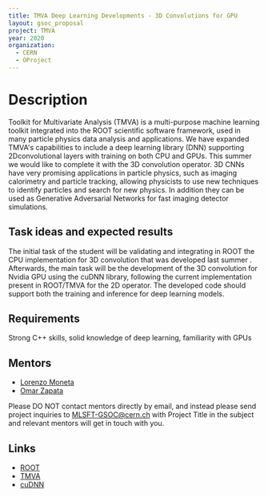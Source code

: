 ```yaml
---
title: TMVA Deep Learning Developments - 3D Convolutions for GPU
layout: gsoc_proposal
project: TMVA
year: 2020
organization:
  - CERN
  - OProject
---
```


# Description

Toolkit for Multivariate Analysis (TMVA) is a multi-purpose machine learning toolkit integrated into the ROOT scientific software framework, used in many particle physics data analysis and
applications. We have expanded TMVA's capabilities to include a deep learning library (DNN) supporting 2Dconvolutional layers with training on both CPU and GPUs. This summer we would like to complete it
with the 3D convolution operator.
3D CNNs have very promising applications in particle physics, such as imaging calorimetry and particle tracking, allowing physicists to use new techniques to identify particles and search for new physics. In addition they can be used as Generative Adversarial Networks for fast imaging detector simulations.




## Task ideas and expected results
The initial task of the student will be validating and integrating in ROOT the  CPU implementation for 3D convolution that was developed last summer .
Afterwards, the main task will be the development of the 3D convolution for Nvidia GPU using the cuDNN library, following the current implementation present in ROOT/TMVA for the 2D operator. 
The developed code should support both the training and inference for deep learning models.

## Requirements 
Strong C++ skills, solid knowledge of deep learning, familiarity with GPUs

## Mentors
  * [Lorenzo Moneta](mailto:Lorenzo.Moneta@cern.ch)
  * [Omar Zapata](mailto:Omar.Zapata@cern.ch)
  
Please DO NOT contact mentors directly by email, and instead please send project inquiries to MLSFT-GSOC@cern.ch with Project Title in the subject and relevant mentors will get in touch with you. 

## Links
  * [ROOT](https://root.cern/)
  * [TMVA](https://root.cern/manual/tmva/)
  * [cuDNN](https://docs.nvidia.com/deeplearning/cudnn/developer-guide/index.html)
